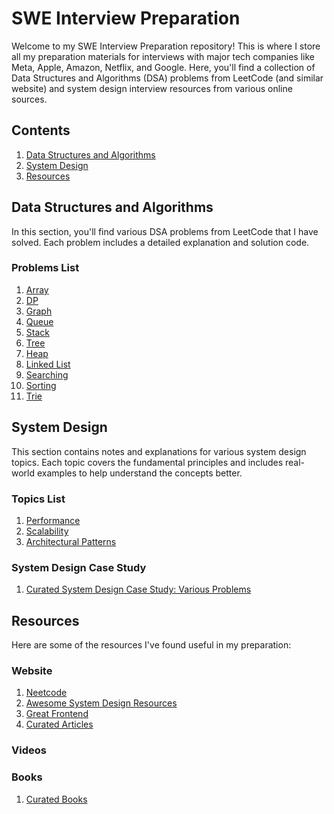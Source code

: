 # SWE Interview Preparation

Welcome to my SWE Interview Preparation repository! This is where I store all my preparation materials for interviews with major tech companies like Meta, Apple, Amazon, Netflix, and Google. Here, you'll find a collection of Data Structures and Algorithms (DSA) problems from LeetCode (and similar website) and system design interview resources from various online sources.

## Contents

1. [Data Structures and Algorithms](./dsa/DSA-README.md)
2. [System Design](./system-design/SYSTEM-DESIGN-README.md)
3. [Resources](#resources)

## Data Structures and Algorithms

In this section, you'll find various DSA problems from LeetCode that I have solved. Each problem includes a detailed explanation and solution code.

### Problems List

1. [Array](./dsa/array/)
2. [DP](/dsa/dynamic-programming/)
3. [Graph](./dsa/graph/)
4. [Queue](./dsa/queue/)
5. [Stack](./dsa/stack/)
6. [Tree](./dsa/tree/)
7. [Heap](./dsa/heap/)
8. [Linked List](./dsa/linked-list/)
9. [Searching](./dsa/searching/)
10. [Sorting](./dsa/sorting/)
11. [Trie](./dsa/trie/)

## System Design

This section contains notes and explanations for various system design topics. Each topic covers the fundamental principles and includes real-world examples to help understand the concepts better.

### Topics List

1. [Performance](./system-design/key-concepts/performance/)
2. [Scalability](./system-design/key-concepts/scalability/)
3. [Architectural Patterns](./system-design/key-concepts/architectural-patterns/)

### System Design Case Study

1. [Curated System Design Case Study: Various Problems](./system-design/case-study/case-study.md)

## Resources

Here are some of the resources I've found useful in my preparation:

### Website

1. [Neetcode](https://neetcode.io/)
2. [Awesome System Design Resources](https://github.com/ashishps1/awesome-system-design-resources)
3. [Great Frontend](https://www.greatfrontend.com/)
4. [Curated Articles](./system-design/articles/articles.md)

### Videos

### Books

1. [Curated Books](./system-design/books/books.md)